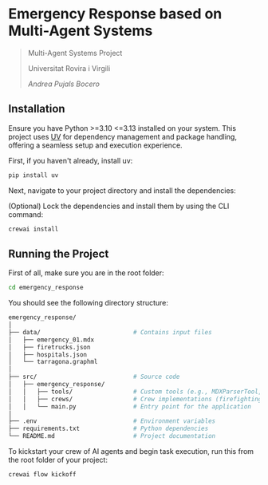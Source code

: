 # Emergency Response based on Multi-Agent Systems

> Multi-Agent Systems Project
>
> Universitat Rovira i Virgili
>
> *Andrea Pujals Bocero*
> 
## Installation

Ensure you have Python >=3.10 <=3.13 installed on your system. This project uses [UV](https://docs.astral.sh/uv/) for dependency management and package handling, offering a seamless setup and execution experience.

First, if you haven't already, install uv:

```bash
pip install uv
```

Next, navigate to your project directory and install the dependencies:

(Optional) Lock the dependencies and install them by using the CLI command:
```bash
crewai install
```

## Running the Project

First of all, make sure you are in the root folder:

```bash
cd emergency_response
```
You should see the following directory structure:
```bash
emergency_response/
│
├── data/                          # Contains input files
│   ├── emergency_01.mdx
│   ├── firetrucks.json
│   ├── hospitals.json
│   └── tarragona.graphml
│
├── src/                           # Source code
│   ├── emergency_response/
│   │   ├── tools/                 # Custom tools (e.g., MDXParserTool, RouteDistanceTool)
│   │   ├── crews/                 # Crew implementations (firefighting, medical, etc.)
│   │   └── main.py                # Entry point for the application
│
├── .env                           # Environment variables
├── requirements.txt               # Python dependencies
└── README.md                      # Project documentation

```

To kickstart your crew of AI agents and begin task execution, run this from the root folder of your project:
```bash
crewai flow kickoff
```
